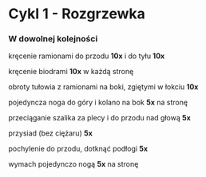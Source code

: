 # Cykl 1 - Rozgrzewka

### W dowolnej kolejności

kręcenie ramionami do przodu **10x** i do tyłu **10x**

kręcenie biodrami **10x** w każdą stronę

obroty tułowia z ramionami na boki, zgiętymi w łokciu **10x**

pojedyncza noga do góry i kolano na bok **5x** na stronę

przeciąganie szalika za plecy i do przodu nad głową **5x**

przysiad (bez ciężaru) **5x**

pochylenie do przodu, dotknąć podłogi **5x**

wymach pojedynczo nogą **5x** na stronę
